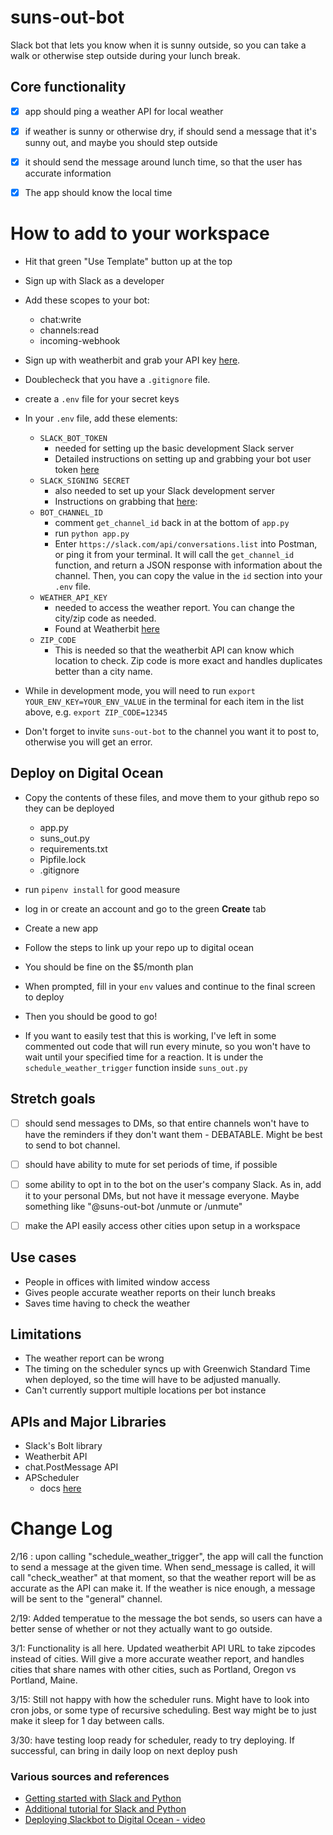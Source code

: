 # suns-out-bot
Slack bot that lets you know when it is sunny outside, so you can take a walk or otherwise step outside during your lunch break.

## Core functionality

- [x] app should ping a weather API for local weather

- [x] if weather is sunny or otherwise dry, if should send a message that it's sunny out, and maybe you should step outside

- [x] it should send the message around lunch time, so that the user has accurate information

- [x] The app should know the local time

# How to add to your workspace
- Hit that green "Use Template" button up at the top
- Sign up with Slack as a developer
- Add these scopes to your bot:
    - chat:write
    - channels:read
    - incoming-webhook

- Sign up with weatherbit and grab your API key [here](https://www.weatherbit.io/).
- Doublecheck that you have a `.gitignore` file.
- create a `.env` file for your secret keys
- In your `.env` file, add these elements:
    - `SLACK_BOT_TOKEN`
        - needed for setting up the basic development Slack server
        - Detailed instructions on setting up and grabbing your bot user token [here](https://api.slack.com/authentication/token-types)
    - `SLACK_SIGNING SECRET`
        - also needed to set up your Slack development server
        - Instructions on grabbing that [here](https://api.slack.com/authentication/verifying-requests-from-slack#signing_secrets_admin_page):
    - `BOT_CHANNEL_ID`
        - comment `get_channel_id` back in at the bottom of `app.py`
        - run `python app.py`
        - Enter `https://slack.com/api/conversations.list` into Postman, or ping it from your terminal. It will call the `get_channel_id` function, and return a JSON response with information about the channel. Then, you can copy the value in the `id` section into your `.env` file.
    - `WEATHER_API_KEY`
        - needed to access the weather report. You can change the city/zip code as needed.
        - Found at Weatherbit [here](https://www.weatherbit.io/)
    - `ZIP_CODE`
        - This is needed so that the weatherbit API can know which location to check. Zip code is more exact and handles duplicates better than a city name.

- While in development mode, you will need to run `export YOUR_ENV_KEY=YOUR_ENV_VALUE` in the terminal for each item in the list above, e.g. `export ZIP_CODE=12345`

- Don't forget to invite `suns-out-bot` to the channel you want it to post to, otherwise you will get an error.

## Deploy on Digital Ocean
- Copy the contents of these files, and move them to your github repo so they can be deployed
    - app.py
    - suns_out.py
    - requirements.txt
    - Pipfile.lock
    - .gitignore
- run `pipenv install` for good measure
- log in or create an account and go to the green **Create** tab
- Create a new app
- Follow the steps to link up your repo up to digital ocean
- You should be fine on the $5/month plan
- When prompted, fill in your `env` values and continue to the final screen to deploy
- Then you should be good to go! 


- If you want to easily test that this is working, I've left in some commented out code that will run every minute, so you won't have to wait until your specified time for a reaction. It is under the `schedule_weather_trigger` function inside `suns_out.py`


## Stretch goals

- [ ] should send messages to DMs, so that entire channels won't have to have the reminders if they don't want them - DEBATABLE. Might be best to send to bot channel.

- [ ] should have ability to mute for set periods of time, if possible


- [ ] some ability to opt in to the bot on the user's company Slack. As in, add it to your personal DMs, but not have it message everyone. Maybe something like "@suns-out-bot /unmute or /unmute"

- [ ] make the API easily access other cities upon setup in a workspace

## Use cases
-  People in offices with limited window access
-  Gives people accurate weather reports on their lunch breaks
-  Saves time having to check the weather

## Limitations
- The weather report can be wrong
- The timing on the scheduler syncs up with Greenwich Standard Time when deployed, so the time will have to be adjusted manually.
- Can't currently support multiple locations per bot instance

## APIs and Major Libraries
- Slack's Bolt library
- Weatherbit API
- chat.PostMessage API
- APScheduler
    - docs [here](https://apscheduler.readthedocs.io/en/stable/faq.html)


# Change Log

2/16 : upon calling "schedule_weather_trigger", the app will call the function to send a message at the given time. When send_message is called, it will call "check_weather" at that moment, so that the weather report will be as accurate as the API can make it. If the weather is nice enough, a message will be sent to the "general" channel.

2/19: Added temperatue to the message the bot sends, so users can have a better sense of whether or not they actually want to go outside.

3/1: Functionality is all here. Updated weatherbit API URL to take zipcodes instead of cities. Will give a more accurate weather report, and handles cities that share names with other cities, such as Portland, Oregon vs Portland, Maine.

3/15: Still not happy with how the scheduler runs. Might have to look into cron jobs, or some type of recursive scheduling. Best way might be to just make it sleep for 1 day between calls.

3/30: have testing loop ready for scheduler, ready to try deploying. If successful, can bring in daily loop on next deploy push

### Various sources and references

- [Getting started with Slack and Python](https://api.slack.com/start/building/bolt-python)
- [Additional tutorial for Slack and Python](https://www.digitalocean.com/community/tutorials/how-to-build-a-slackbot-in-python-on-ubuntu-20-04)
- [Deploying Slackbot to Digital Ocean - video](https://www.youtube.com/watch?v=FdXS-NpxtSo)
